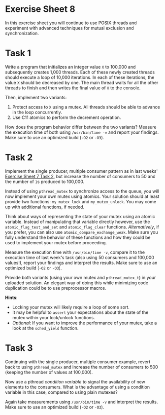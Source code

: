 # Exercise Sheet 8

In this exercise sheet you will continue to use POSIX threads and experiment
with advanced techniques for mutual exclusion and synchronization.

# Task 1

Write a program that initializes an integer value `X` to 100,000 and subsequently
creates 1,000 threads. Each of these newly created threads should execute a
loop of 10,000 iterations. In each of these iterations, the value `X` should
be decreased by one. The main thread waits for all the other threads to
finish and then writes the final value of `X` to the console.

Then, implement two variants:

1. Protect access to `X` using a mutex. All threads should be able to advance in
   the loop concurrently.
2. Use C11 atomics to perform the decrement operation.

How does the program behavior differ between the two variants? Measure the
execution time of both using `/usr/bin/time -v` and report your findings. Make
sure to use an optimized build (`-O2` or `-O3`).

# Task 2

Implement the single producer, multiple consumer pattern as in last weeks'
[Exercise Sheet 7 Task 2](../exercise07/README.md), but increase the number
of consumers to 50 and the number of `1`s produced to 100,000.

Instead of using `pthread_mutex` to synchronize access to the queue, you will
now implement your own mutex using atomics. Your solution should at least
provide two functions: `my_mutex_lock` and `my_mutex_unlock`. You may come up
with additional functions, if needed.

Think about ways of representing the state of your mutex using an atomic
variable. Instead of manipulating that variable directly however, use the
`atomic_flag_test_and_set` and `atomic_flag_clear` functions. _Alternatively_,
if you prefer, you can also use `atomic_compare_exchange_weak`. Make sure you
fully understand the behavior of these functions and how they could be used to
implement your mutex before proceeding.

Measure the execution time with `/usr/bin/time -v`, compare it to the execution
time of last week's task (also using 50 consumers and 100,000 values!), report
your findings and interpret the results. Make sure to use an optimized build
(`-O2` or `-O3`).

Provide both variants (using your own mutex and `pthread_mutex_t`) in your
uploaded solution. An elegant way of doing this while minimizing code
duplication could be to use preprocessor macros.

**Hints**:

- Locking your mutex will likely require a loop of some sort.
- It may be helpful to `assert` your expectations about the state of the mutex
  within your lock/unlock functions.
- _Optional_: If you want to improve the performance of your mutex, take a look
  at the `sched_yield` function.

# Task 3

Continuing with the single producer, multiple consumer example, revert back to
using `pthread_mutex` and increase the number of consumers to 500 (keeping the
number of values at 100,000).

Now use a pthread _condition variable_ to signal the availability of new
elements to the consumers. What is the advantage of using a condition variable
in this case, compared to using plain mutexes?

Again take measurements using `/usr/bin/time -v` and interpret the results.
Make sure to use an optimized build (`-O2` or `-O3`).
